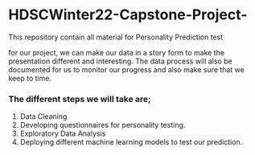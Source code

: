 # HDSCWinter22-Capstone-Project-
This repository contain all material for Personality Prediction test 

for our project, we can make our data in a story form to make the presentation different and interesting. The data process will also be documented for us to monitor our progress and also make sure that we keep to time.

### The different steps we will take are;
1. Data Cleaning
2. Developing questionnaires for personality testing.
3. Exploratory Data Analysis
4. Deploying different machine learning models to test our prediction.

